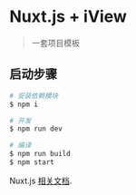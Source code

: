 # Nuxt.js + iView 

> 一套项目模板

## 启动步骤

``` bash
# 安装依赖模块
$ npm i

# 开发
$ npm run dev

# 编译
$ npm run build
$ npm start

```

Nuxt.js [相关文档](https://nuxtjs.org).
